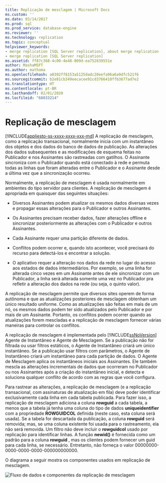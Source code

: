 ```yaml
---
title: Replicação de mesclagem | Microsoft Docs
ms.custom: ''
ms.date: 03/14/2017
ms.prod: sql
ms.prod_service: database-engine
ms.reviewer: ''
ms.technology: replication
ms.topic: conceptual
helpviewer_keywords:
- merge replication [SQL Server replication], about merge replication
- merge replication [SQL Server replication]
ms.assetid: ff87c368-4c00-4e48-809d-ea752839551e
author: MashaMSFT
ms.author: mathoma
ms.openlocfilehash: a0392ff8153a5125dadc20eefa96a6a9dfc521f6
ms.sourcegitcommit: b2e81cb349eecacee91cd3766410ffb3677ad7e2
ms.translationtype: HT
ms.contentlocale: pt-BR
ms.lasthandoff: 02/01/2020
ms.locfileid: "68033214"
---
```

# <a name="merge-replication"></a>Replicação de mesclagem
[!INCLUDE[appliesto-ss-xxxx-xxxx-xxx-md](../../../includes/appliesto-ss-xxxx-xxxx-xxx-md.md)]
  A replicação de mesclagem, como a replicação transacional, normalmente inicia com um instantâneo dos objetos e dos dados do banco de dados de publicação. As alterações dos dados subsequentes e as modificações de esquema feitas no Publicador e nos Assinantes são rastreadas com gatilhos. O Assinante sincroniza com o Publicador quando está conectado à rede e permuta todas as linhas que foram alteradas entre o Publicador e o Assinante desde a última vez que a sincronização ocorreu.  
  
 Normalmente, a replicação de mesclagem é usada normalmente em ambientes do tipo servidor para clientes. A replicação de mesclagem é apropriada em quaisquer das seguintes situações:  
  
-   Diversos Assinantes podem atualizar os mesmos dados diversas vezes e propagar essas alterações para o Publicador e outros Assinantes.  
  
-   Os Assinantes precisam receber dados, fazer alterações offline e sincronizar posteriormente as alterações com o Publicador e outros Assinantes.  
  
-   Cada Assinante requer uma partição diferente de dados.  
  
-   Conflitos podem ocorrer e, quando isto acontecer, você precisará do recurso para detectá-los e encontrar a solução.  
  
-   O aplicativo requer a alteração nos dados da rede no lugar do acesso aos estados de dados intermediários. Por exemplo, se uma linha for alterada cinco vezes em um Assinante antes de ele sincronizar com um Publicador, a linha será alterada somente uma vez no Publicador pra refletir a alteração dos dados na rede (ou seja, o quinto valor).  
  
 A replicação de mesclagem permite que diversos sites operem de forma autônoma e que as atualizações posteriores de mesclagem obtenham um único resultado uniforme. Como as atualizações são feitas em mais de um nó, os mesmos dados podem ter sido atualizados pelo Publicador e por mais de um Assinante. Portanto, os conflitos podem ocorrer quando as atualizações forem mescladas e a replicação de mesclagem fornecer várias maneiras para controlar os conflitos.  
  
 A replicação de mesclagem é implementada pelo [!INCLUDE[ssNoVersion](../../../includes/ssnoversion-md.md)] Agente de Instantâneo e Agente de Mesclagem. Se a publicação não for filtrada ou usar filtros estáticos, o Agente de Instantâneo criará um único instantâneo. Se a publicação usar filtros com parâmetros, o Agente de Instantâneo criará um instantâneo para cada partição de dados. O Agente de Mesclagem aplica os instantâneos iniciais aos Assinantes. Ele também mescla as alterações incrementais de dados que ocorreram no Publicador ou nos Assinantes após a criação do instantâneo inicial, e detecta e soluciona qualquer conflito de acordo com as regras que você configura.  
  
 Para rastrear as alterações, a replicação de mesclagem (e a replicação transacional, com assinaturas de atualização em fila) deve poder identificar exclusivamente cada linha em cada tabela publicada. Para fazer isso, a replicação de mesclagem adiciona a coluna **rowguid** a cada tabela, a menos que a tabela já tenha uma coluna do tipo de dados **uniqueidentifier** com a propriedade **ROWGUIDCOL** definida (neste caso, esta coluna será usada). Se a tabela for descartada da publicação, a coluna **rowguid** será removida; mas, se uma coluna existente foi usada para o rastreamento, ela não será removida. Um filtro não deve incluir o **rowguidcol** usado por replicação para identificar linhas. A função **newid()** é fornecida como um padrão para a coluna **rowguid** , mas os clientes podem fornecer um guid para cada linha, se necessário. Entretanto, não forneça o valor 00000000-0000-0000-0000-000000000000.  
  
 O diagrama a seguir mostra os componentes usados em replicação de mesclagem.  
  
 ![Fluxo de dados e componentes da replicação de mesclagem](../../../relational-databases/replication/merge/media/merge.gif "Fluxo de dados e componentes da replicação de mesclagem")  
  
  
